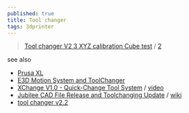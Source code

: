 ```yaml
---
published: true
title: Tool changer
tags: 3dprinter
---
```

> [Tool changer V2 3 XYZ calibration Cube test](https://www.youtube.com/watch?v=ijRjTuI_AzM) / [2](https://www.youtube.com/watch?v=QW5Lyx8fMO0)

see also
- [Prusa XL](https://www.prusa3d.com/product/original-prusa-xl-2/)
- [E3D Motion System and ToolChanger](https://e3d-online.com/pages/toolchanger?aff=9)
- [XChange V1.0 - Quick-Change Tool System](https://printermods.com/products/xchange-v1-0-3d-printer-quick-tool-changer-system?variant=41988467032300) / [video](https://www.youtube.com/watch?v=EVjchMw8L7Q)
- [Jubilee CAD File Release and Toolchanging Update](https://www.youtube.com/watch?v=7jGilt5ijQo) / [wiki](https://jubilee3d.com/index.php?title=Main_Page)
- [tool changer v2.2](https://www.youtube.com/watch?v=7SQQW1U3O4E)